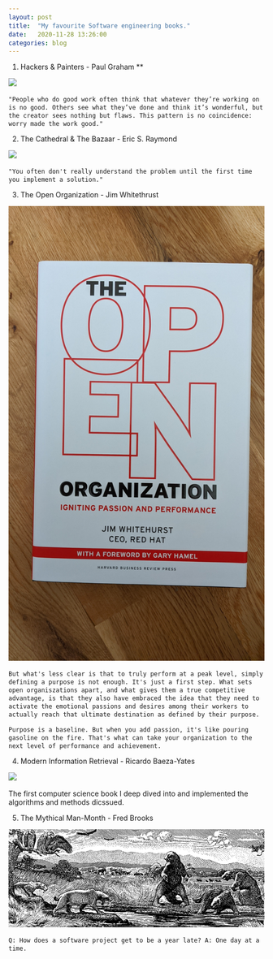 ```yaml
---
layout: post
title:  "My favourite Software engineering books."
date:   2020-11-28 13:26:00
categories: blog
---
```


1. Hackers & Painters - Paul Graham **

<div class="honeycombpic">
<img src="https://github.com/bawn92/bawn92.github.io/blob/master/assets/img/book-hackers-and-painters.jpg?raw=true"/>
</div>

```
"People who do good work often think that whatever they’re working on is no good. Others see what they’ve done and think it’s wonderful, but the creator sees nothing but flaws. This pattern is no coincidence: worry made the work good."
```

2. The Cathedral & The Bazaar - Eric S. Raymond

<div class="honeycombpic">
<img src="https://github.com/bawn92/bawn92.github.io/blob/master/assets/img/book-cathedral.jpg?raw=true"/>
</div>

```
"You often don't really understand the problem until the first time you implement a solution."
```

3. The Open Organization - Jim Whitethrust

<div class="honeycombpic">
<img src="https://github.com/bawn92/bawn92.github.io/blob/master/assets/img/book-open-org.jpg?raw=true"/>
</div>

```
But what's less clear is that to truly perform at a peak level, simply defining a purpose is not enough. It's just a first step. What sets open organiszations apart, and what gives them a true competitive advantage, is that they also have embraced the idea that they need to activate the emotional passions and desires among their workers to actually reach that ultimate destination as defined by their purpose.
```

```
Purpose is a baseline. But when you add passion, it's like pouring gasoline on the fire. That's what can take your organization to the next level of performance and achievement.
```

4. Modern Information Retrieval - Ricardo Baeza-Yates

<div class="honeycombpic">
<img src="https://github.com/bawn92/bawn92.github.io/blob/master/assets/img/book-modern-information.jpg?raw=true"/>
</div>

The first computer science book I deep dived into and implemented the algorithms and methods dicssued.

5. The Mythical Man-Month - Fred Brooks

<div class="honeycombpic">
<img src="https://github.com/bawn92/bawn92.github.io/blob/master/assets/img/book-mytical.png?raw=true"/>
</div>

``` 
Q: How does a software project get to be a year late? A: One day at a time.
```